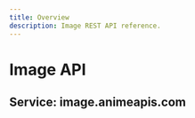 ```yaml
---
title: Overview
description: Image REST API reference.
---
```


# Image API

## Service: image.animeapis.com
